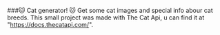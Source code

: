 ###🐱 Cat generator! 🐱
Get some cat images and special info abour cat breeds.
This small project was made with The Cat Api, u can find it at "https://docs.thecatapi.com/".
